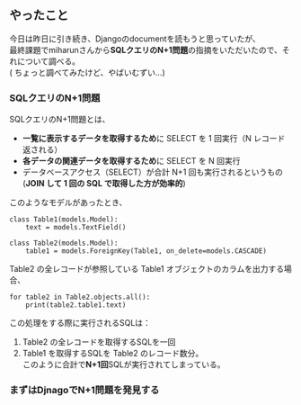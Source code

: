 ## やったこと
今日は昨日に引き続き、Djangoのdocumentを読もうと思っていたが、  
最終課題でmiharunさんから**SQLクエリのN+1問題**の指摘をいただいたので、それについて調べる。  
( ちょっと調べてみたけど、やばいむずい...)

### SQLクエリのN+1問題
SQLクエリのN+1問題とは、
- **一覧に表示するデータを取得するため**に SELECT を 1 回実行（N レコード返される）
- **各データの関連データを取得するため**に SELECT を N 回実行
- データベースアクセス（SELECT）が合計 N+1 回も実行されるというもの (**JOIN して 1 回の SQL で取得した方が効率的**)

このようなモデルがあったとき、
```
class Table1(models.Model):
    text = models.TextField()

class Table2(models.Model):
    table1 = models.ForeignKey(Table1, on_delete=models.CASCADE)
```
Table2 の全レコードが参照している Table1 オブジェクトのカラムを出力する場合、
```
for table2 in Table2.objects.all():
    print(table2.table1.text)
```
この処理をする際に実行されるSQLは：
1. Table2 の全レコードを取得するSQLを一回
2. Table1 を取得するSQLを Table2 のレコード数分。  
このように合計で**N+1回**SQLが実行されてしまっている。

### まずはDjnagoでN+1問題を発見する
